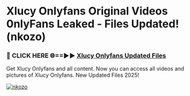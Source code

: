 # Xlucy Onlyfans Original Videos 0nlyFans Leaked - Files Updated! (nkozo)

<h3>🔴 CLICK HERE 🌐==►► <a href="https://tinyurl.com/ehrbuxhb" rel="nofollow">Xlucy Onlyfans Updated Files</a></h3>

Get Xlucy Onlyfans and all content. Now you can access all videos and pictures of Xlucy Onlyfans. New Updated Files 2025!

[![nkozo](https://i.imgur.com/lVYEuWS.gif)](https://tinyurl.com/ehrbuxhb)
